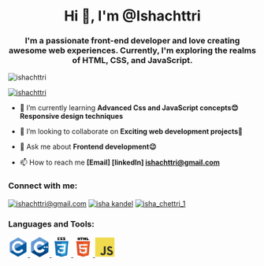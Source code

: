 <h1 align="center">Hi 👋, I'm @Ishachttri</h1>
<h3 align="center">I'm a passionate front-end developer and love creating awesome web experiences. Currently, I'm exploring the realms of HTML, CSS, and JavaScript.</h3>

<p align="left"> <img src="https://komarev.com/ghpvc/?username=ishachttri&label=Profile%20views&color=0e75b6&style=flat" alt="ishachttri" /> </p>

<p align="left"> <a href="https://github.com/ryo-ma/github-profile-trophy"><img src="https://github-profile-trophy.vercel.app/?username=ishachttri" alt="ishachttri" /></a> </p>

- 🌱 I’m currently learning **Advanced Css and JavaScript concepts😊 Responsive design techniques**

- 👯 I’m looking to collaborate on **Exciting web development projects🐢**

- 💬 Ask me about **Frontend development😉**

- 📫 How to reach me **[Email] [linkedIn] ishachttri@gmail.com**

<h3 align="left">Connect with me:</h3>
<p align="left">
<a href="https://linkedin.com/in/ishachttri@gmail.com" target="blank"><img align="center" src="https://raw.githubusercontent.com/rahuldkjain/github-profile-readme-generator/master/src/images/icons/Social/linked-in-alt.svg" alt="ishachttri@gmail.com" height="30" width="40" /></a>
<a href="https://fb.com/isha kandel" target="blank"><img align="center" src="https://raw.githubusercontent.com/rahuldkjain/github-profile-readme-generator/master/src/images/icons/Social/facebook.svg" alt="isha kandel" height="30" width="40" /></a>
<a href="https://instagram.com/isha_chettri_1" target="blank"><img align="center" src="https://raw.githubusercontent.com/rahuldkjain/github-profile-readme-generator/master/src/images/icons/Social/instagram.svg" alt="isha_chettri_1" height="30" width="40" /></a>
</p>

<h3 align="left">Languages and Tools:</h3>
<p align="left"> <a href="https://www.cprogramming.com/" target="_blank" rel="noreferrer"> <img src="https://raw.githubusercontent.com/devicons/devicon/master/icons/c/c-original.svg" alt="c" width="40" height="40"/> </a> <a href="https://www.w3schools.com/cpp/" target="_blank" rel="noreferrer"> <img src="https://raw.githubusercontent.com/devicons/devicon/master/icons/cplusplus/cplusplus-original.svg" alt="cplusplus" width="40" height="40"/> </a> <a href="https://www.w3schools.com/css/" target="_blank" rel="noreferrer"> <img src="https://raw.githubusercontent.com/devicons/devicon/master/icons/css3/css3-original-wordmark.svg" alt="css3" width="40" height="40"/> </a> <a href="https://www.w3.org/html/" target="_blank" rel="noreferrer"> <img src="https://raw.githubusercontent.com/devicons/devicon/master/icons/html5/html5-original-wordmark.svg" alt="html5" width="40" height="40"/> </a> <a href="https://developer.mozilla.org/en-US/docs/Web/JavaScript" target="_blank" rel="noreferrer"> <img src="https://raw.githubusercontent.com/devicons/devicon/master/icons/javascript/javascript-original.svg" alt="javascript" width="40" height="40"/> </a> </p>
